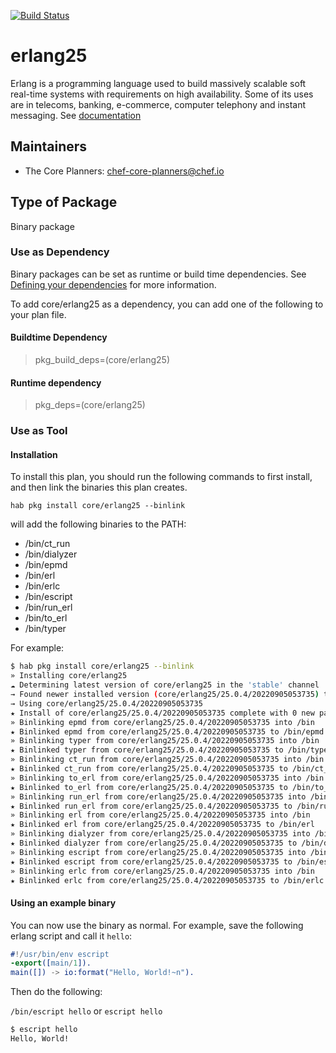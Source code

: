 [![Build Status](https://dev.azure.com/chefcorp-partnerengineering/Chef%20Base%20Plans/_apis/build/status/chef-base-plans.erlang25?branchName=master)](https://dev.azure.com/chefcorp-partnerengineering/Chef%20Base%20Plans/_build/latest?definitionId=227&branchName=master)

# erlang25

Erlang is a programming language used to build massively scalable soft real-time systems with requirements on high availability. Some of its uses are in telecoms, banking, e-commerce, computer telephony and instant messaging. See [documentation](https://www.erlang.org/docs)

## Maintainers

* The Core Planners: <chef-core-planners@chef.io>

## Type of Package

Binary package

### Use as Dependency

Binary packages can be set as runtime or build time dependencies. See [Defining your dependencies](https://www.habitat.sh/docs/developing-packages/developing-packages/#sts=Define%20Your%20Dependencies) for more information.

To add core/erlang25 as a dependency, you can add one of the following to your plan file.

#### Buildtime Dependency

> pkg_build_deps=(core/erlang25)

#### Runtime dependency

> pkg_deps=(core/erlang25)

### Use as Tool

#### Installation

To install this plan, you should run the following commands to first install, and then link the binaries this plan creates.

``hab pkg install core/erlang25 --binlink``

will add the following binaries to the PATH:

* /bin/ct_run
* /bin/dialyzer
* /bin/epmd
* /bin/erl
* /bin/erlc
* /bin/escript
* /bin/run_erl
* /bin/to_erl
* /bin/typer

For example:

```bash
$ hab pkg install core/erlang25 --binlink
» Installing core/erlang25
☁ Determining latest version of core/erlang25 in the 'stable' channel
→ Found newer installed version (core/erlang25/25.0.4/20220905053735) than remote version (core/erlang25/25.0.4/20220905053735)
→ Using core/erlang25/25.0.4/20220905053735
★ Install of core/erlang25/25.0.4/20220905053735 complete with 0 new packages installed.
» Binlinking epmd from core/erlang25/25.0.4/20220905053735 into /bin
★ Binlinked epmd from core/erlang25/25.0.4/20220905053735 to /bin/epmd
» Binlinking typer from core/erlang25/25.0.4/20220905053735 into /bin
★ Binlinked typer from core/erlang25/25.0.4/20220905053735 to /bin/typer
» Binlinking ct_run from core/erlang25/25.0.4/20220905053735 into /bin
★ Binlinked ct_run from core/erlang25/25.0.4/20220905053735 to /bin/ct_run
» Binlinking to_erl from core/erlang25/25.0.4/20220905053735 into /bin
★ Binlinked to_erl from core/erlang25/25.0.4/20220905053735 to /bin/to_erl
» Binlinking run_erl from core/erlang25/25.0.4/20220905053735 into /bin
★ Binlinked run_erl from core/erlang25/25.0.4/20220905053735 to /bin/run_erl
» Binlinking erl from core/erlang25/25.0.4/20220905053735 into /bin
★ Binlinked erl from core/erlang25/25.0.4/20220905053735 to /bin/erl
» Binlinking dialyzer from core/erlang25/25.0.4/20220905053735 into /bin
★ Binlinked dialyzer from core/erlang25/25.0.4/20220905053735 to /bin/dialyzer
» Binlinking escript from core/erlang25/25.0.4/20220905053735 into /bin
★ Binlinked escript from core/erlang25/25.0.4/20220905053735 to /bin/escript
» Binlinking erlc from core/erlang25/25.0.4/20220905053735 into /bin
★ Binlinked erlc from core/erlang25/25.0.4/20220905053735 to /bin/erlc

```

#### Using an example binary

You can now use the binary as normal.  For example, save the following erlang script and call it ``hello``:

```erlang
#!/usr/bin/env escript
-export([main/1]).
main([]) -> io:format("Hello, World!~n").
```

Then do the following:

``/bin/escript hello`` or ``escript hello``

```bash
$ escript hello
Hello, World!
```
